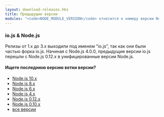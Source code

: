 ```yaml
---
layout: download-releases.hbs
title: Предыдущие версии
modules: "<code>NODE_MODULE_VERSION</code> относится к номеру версии Node.js ABI (двоичный интерфейс приложения), который используется для определения того, в какие версии скомпилированных двоичных файлов C++ Node.js можно загружать файлы без необходимости перекомпиляции. Раньше он хранился как шестнадцатеричное значение в более ранних версиях, но теперь представляется как целое число."
---
```


### io.js & Node.js

Релизы от 1.x до 3.x выходили под именем "io.js", так как они были частью форка io.js. Начиная с Node.js 4.0.0, предыдущие версии io.js перешли с Node.js 0.12.x в унифицированные версии Node.js.

<div class="highlight-box">

#### Ищете последнюю версию ветки версии?

* [Node.js 10.x](https://nodejs.org/dist/latest-v10.x/)
* [Node.js 8.x](https://nodejs.org/dist/latest-v8.x/)
* [Node.js 6.x](https://nodejs.org/dist/latest-v6.x/)
* [Node.js 4.x](https://nodejs.org/dist/latest-v4.x/)
* [Node.js 0.12.x](https://nodejs.org/dist/latest-v0.12.x/)
* [Node.js 0.10.x](https://nodejs.org/dist/latest-v0.10.x/)
* [все версии](https://nodejs.org/dist/)

</div>
